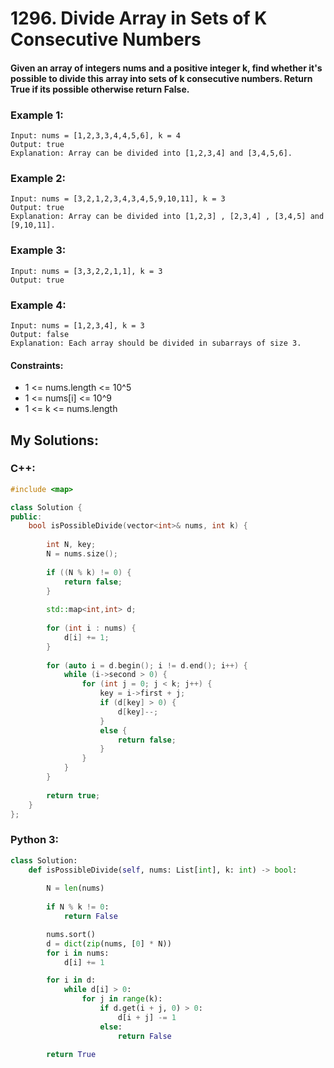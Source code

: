# 1296. Divide Array in Sets of K Consecutive Numbers

#### Given an array of integers nums and a positive integer k, find whether it's possible to divide this array into sets of k consecutive numbers. Return True if its possible otherwise return False.

### Example 1:
```
Input: nums = [1,2,3,3,4,4,5,6], k = 4
Output: true
Explanation: Array can be divided into [1,2,3,4] and [3,4,5,6].
```
### Example 2:
```
Input: nums = [3,2,1,2,3,4,3,4,5,9,10,11], k = 3
Output: true
Explanation: Array can be divided into [1,2,3] , [2,3,4] , [3,4,5] and [9,10,11].
```
### Example 3:
```
Input: nums = [3,3,2,2,1,1], k = 3
Output: true
```
### Example 4:
```
Input: nums = [1,2,3,4], k = 3
Output: false
Explanation: Each array should be divided in subarrays of size 3.
```
#### Constraints:
* 1 <= nums.length <= 10^5
* 1 <= nums[i] <= 10^9
* 1 <= k <= nums.length

## My Solutions:

### C++:
```cpp
#include <map>

class Solution {
public:
    bool isPossibleDivide(vector<int>& nums, int k) {
        
        int N, key;
        N = nums.size();
        
        if ((N % k) != 0) {
            return false;
        }
        
        std::map<int,int> d;
        
        for (int i : nums) {
            d[i] += 1;
        }
        
        for (auto i = d.begin(); i != d.end(); i++) {
            while (i->second > 0) {
                for (int j = 0; j < k; j++) {
                    key = i->first + j;
                    if (d[key] > 0) {
                        d[key]--;
                    }
                    else {
                        return false;
                    }
                }
            }
        }
        
        return true;
    }
};
```
### Python 3:
```python
class Solution:
    def isPossibleDivide(self, nums: List[int], k: int) -> bool:
        
        N = len(nums)
        
        if N % k != 0:
            return False

        nums.sort()
        d = dict(zip(nums, [0] * N))
        for i in nums:
            d[i] += 1

        for i in d:
            while d[i] > 0:
                for j in range(k):
                    if d.get(i + j, 0) > 0:
                        d[i + j] -= 1
                    else:
                        return False

        return True
```
